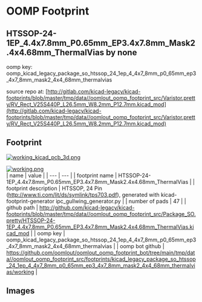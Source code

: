 # OOMP Footprint  
## HTSSOP-24-1EP_4.4x7.8mm_P0.65mm_EP3.4x7.8mm_Mask2.4x4.68mm_ThermalVias  by none  
  
oomp key: oomp_kicad_legacy_package_so_htssop_24_1ep_4_4x7_8mm_p0_65mm_ep3_4x7_8mm_mask2_4x4_68mm_thermalvias  
  
source repo at: [http://gitlab.com/kicad-legacy/kicad-footprints/blob/master/tmp/data//oomlout_oomp_footprint_src/Varistor.pretty/RV_Rect_V25S440P_L26.5mm_W8.2mm_P12.7mm.kicad_mod](http://gitlab.com/kicad-legacy/kicad-footprints/blob/master/tmp/data//oomlout_oomp_footprint_src/Varistor.pretty/RV_Rect_V25S440P_L26.5mm_W8.2mm_P12.7mm.kicad_mod)  
## Footprint  
  
[![working_kicad_pcb_3d.png](working_kicad_pcb_3d_600.png)](working_kicad_pcb_3d.png)  
  
[![working.png](working_600.png)](working.png)  
| name | value | 
| --- | --- | 
| footprint name | HTSSOP-24-1EP_4.4x7.8mm_P0.65mm_EP3.4x7.8mm_Mask2.4x4.68mm_ThermalVias | 
| footprint description | HTSSOP, 24 Pin (http://www.ti.com/lit/ds/symlink/tps703.pdf), generated with kicad-footprint-generator ipc_gullwing_generator.py | 
| number of pads | 47 | 
| github path | http://github.com/kicad-legacy/kicad-footprints/blob/master/tmp/data//oomlout_oomp_footprint_src/Package_SO.pretty/HTSSOP-24-1EP_4.4x7.8mm_P0.65mm_EP3.4x7.8mm_Mask2.4x4.68mm_ThermalVias.kicad_mod | 
| oomp key | oomp_kicad_legacy_package_so_htssop_24_1ep_4_4x7_8mm_p0_65mm_ep3_4x7_8mm_mask2_4x4_68mm_thermalvias | 
| oomp bot github | https://github.com/oomlout/oomlout_oomp_footprint_bot/tree/main/tmp/data//oomlout_oomp_footprint_src/footprints/kicad_legacy_package_so_htssop_24_1ep_4_4x7_8mm_p0_65mm_ep3_4x7_8mm_mask2_4x4_68mm_thermalvias/working | 
## Images  
